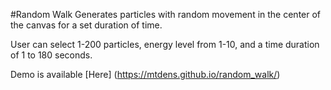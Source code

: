 #Random Walk
Generates particles with random movement in the center of the canvas for a set duration of time.

User can select 1-200 particles, energy level from 1-10, and a time duration of 1 to 180 seconds.

Demo is available [Here] (https://mtdens.github.io/random_walk/)

